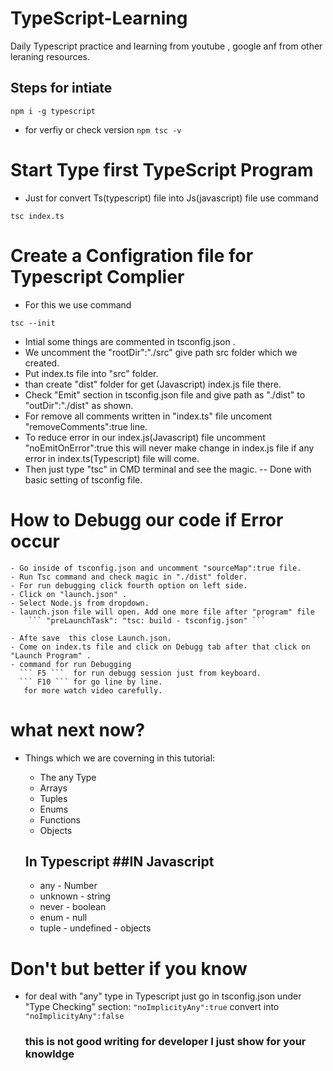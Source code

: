# TypeScript-Learning
Daily Typescript practice and learning from youtube , google anf from other leraning resources.

## Steps for intiate 
 ``` npm i -g typescript ```  
 
 <!--//First step to install gobally in your system you can every where or every Project-->
 - for verfiy or check version 
 ``` npm tsc -v ``` 

 # Start Type first TypeScript Program
    
 <!--for make Js(javascript) file just open terminal and use command -->
 - Just for convert Ts(typescript) file into Js(javascript) file use command 
   
   <!--Prefer use cmd(Command Prompt) rather than Powershell-->

 ``` tsc index.ts ```

 # Create a Configration file for Typescript Complier
 - For this we use command
 
 ``` tsc --init ``` 

  <!--Now a tsconfig.json file will appear on left in side Explorer-->
  <!--For more know about it just little bit explore tsconfig.json file you can read small discription of every single line-->

  - Intial some things are commented in tsconfig.json .
  - We uncomment the "rootDir":"./src" give path src folder which we created.
  - Put index.ts file into "src" folder.
  - than create "dist" folder for get (Javascript) index.js file there.
  - Check "Emit"  section in tsconfig.json file and give path as "./dist" to "outDir":"./dist" as shown.  
  - For remove all comments written in "index.ts" file uncoment "removeComments":true line.
  - To reduce error in our index.js(Javascript) file uncomment "noEmitOnError":true this will never make change in index.js file if any error    in index.ts(Typescript) file will come.
  - Then just type "tsc" in CMD terminal and see the magic.
   -- Done with basic setting of tsconfig file.

  # How to Debugg our code if Error occur 

    - Go inside of tsconfig.json and uncomment "sourceMap":true file.
    - Run Tsc command and check magic in "./dist" folder.
    - For run debugging click fourth option on left side.
    - Click on "launch.json" .
    - Select Node.js from dropdown.
    - launch.json file will open. Add one more file after "program" file
        ``` "preLaunchTask": "tsc: build - tsconfig.json" ```

    - Afte save  this close Launch.json.
    - Come on index.ts file and click on Debugg tab after that click on "Launch Program" .    
    - command for run Debugging
      ``` F5 ```  for run debugg session just from keyboard.
      ``` F10 ``` for go line by line.
       for more watch video carefully.

  # what next now?
   - Things which we are coverning in this tutorial:
        
       - The any Type       
       - Arrays             
       - Tuples              
       - Enums            
       - Functions             
       - Objects    

     ## In Typescript          ##IN Javascript
     - any                       - Number
     - unknown                   - string
     - never                     - boolean
     - enum                      - null
     - tuple                     - undefined
                                 - objects


  # Don't but better if you know
   - for deal with "any" type in Typescript just go in tsconfig.json under "Type Checking" section:
      ```"noImplicityAny":true``` convert into  ```"noImplicityAny":false```                       
      ### this is not good writing for developer I just show for your knowldge        

      ~~~ make it ```"noImplicityAny":true``` and then comment it after checking what this do actually ~~~